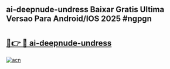 ## ai-deepnude-undress Baixar Gratis Ultima Versao Para Android/IOS 2025 #ngpgn

# <h2><a href="https://ainizakaria.my?title=ai-deepnude-undress&ref=20M">🔗👉 🔴 ai-deepnude-undress</a></h2>

[![acn](https://github.com/user-attachments/assets/0f9c940e-d8b0-45ae-aac7-cd30a18b3e1c)](https://ainizakaria.my?title=ai-deepnude-undress&ref=20M)

